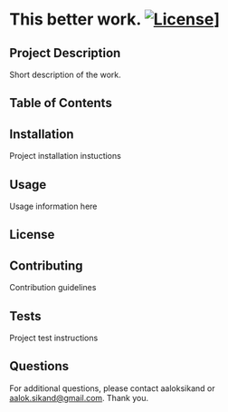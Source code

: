 # This better work. [![License](https://img.shields.io/badge/License-Apache%202.0-blue.svg)](https://opensource.org/licenses/Apache-2.0)]

## Project Description
Short description of the work.

## Table of Contents

## Installation
Project installation instuctions 

## Usage
Usage information here

## License
 

## Contributing
Contribution guidelines

## Tests
Project test instructions

## Questions
For additional questions, please contact aaloksikand or aalok.sikand@gmail.com.  Thank you.